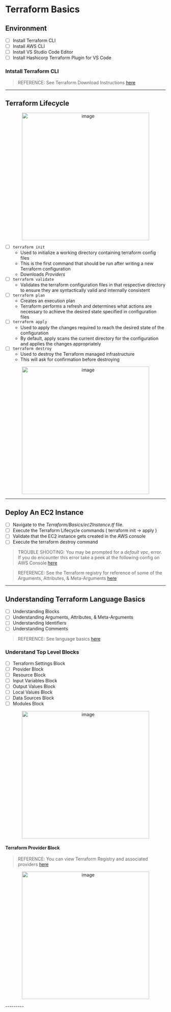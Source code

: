 # Terraform Basics

## Environment
- [ ] Install Terraform CLI
- [ ] Install AWS CLI
- [ ] Install VS Studio Code Editor
- [ ] Install Hashicorp Terraform Plugin for VS Code

### Intstall Terraform CLI

> REFERENCE: See Terraform Download Instructions [here](https://developer.hashicorp.com/terraform/install)

----------

## Terraform Lifecycle

<p align="center">
    <img width="400" alt="image" src="https://github.com/user-attachments/assets/5b97026b-5a14-42f2-a530-8c47d487e566">
</p>


- [ ] `terraform init`
    + Used to initialize a working directory containing terraform config files
    + This is the first command that should be run after writing a new Terraform configuration
    + Downloads _Providers_
- [ ] `terraform validate`
    + Validates the terraform configuration files in that respective directory to ensure they are syntactically valid and internally consistent
- [ ] `terraform plan`
    + Creates an execution plan 
    + Terraform performs a refresh and determines what actions are necessary to achieve the desired state specified in configuration files
- [ ] `terraform apply`
    + Used to apply the changes required to reach the desired state of the configuration
    + By default, apply scans the current directory for the configuration and applies the changes appropriately
- [ ] `terraform destroy`
    + Used to destroy the Terraform managed infrastructure
    + This will ask for confirmation before destroying

<p align="center">
    <img width="400" alt="image" src="https://github.com/user-attachments/assets/5f96658e-09cc-429e-874f-f8c932203a06">
</p>

----------

## Deploy An EC2 Instance

- [ ] Navigate to the _Terraform/Basics/ec2Instance.tf_ file.
- [ ] Execute the Terraform Lifecycle commands ( terraform init -> apply )
- [ ] Validate that the EC2 instance gets created in the AWS console
- [ ] Execute the terraform destroy command 

> TROUBLE SHOOTING: You may be prompted for a _default vpc_, error. If you do encounter this error take a peek at the following config on AWS Console [here](https://stackoverflow.com/questions/69571699/vpcidnotspecified-no-default-vpc-for-this-user-error-when-doing-terraform-apply)

> REFERENCE: See the Terraform registry for reference of some of the Arguments, Attributes, & Meta-Arguments [here](https://registry.)

----------

## Understanding Terraform Language Basics
- [ ] Understanding Blocks
- [ ] Understanding Arguments, Attributes, & Meta-Arguments
- [ ] Understanding Identifiers
- [ ] Understanding Comments

> REFERENCE: See language basics [here](https://developer.hashicorp.com/terraform/language)

### Understand Top Level Blocks
- [ ] Terraform Settings Block
- [ ] Provider Block
- [ ] Resource Block
- [ ] Input Variables Block 
- [ ] Output Values Block
- [ ] Local Values Block 
- [ ] Data Sources Block 
- [ ] Modules Block

<p align="center">
    <img width="400" alt="image" src="https://github.com/user-attachments/assets/bd59369d-7756-4e7e-a6d6-654a86c06e8e">
</p>

#### Terraform Provider Block

> REFERENCE: You can view Terraform Registry and associated providers [here](https://registry.terraform.io/)

<p align="center">
    <img width="400" alt="image" src="https://github.com/user-attachments/assets/68973e5b-d29d-48ea-b539-8c6df1262b39">
</p>
---------
